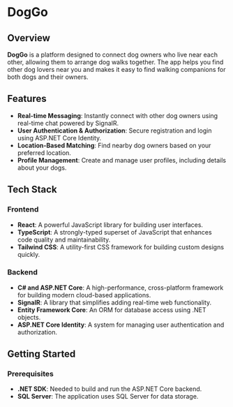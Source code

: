 # DogGo

## Overview

**DogGo** is a platform designed to connect dog owners who live near each other, allowing them to arrange dog walks together. The app helps you find other dog lovers near you and makes it easy to find walking companions for both dogs and their owners.

## Features

- **Real-time Messaging**: Instantly connect with other dog owners using real-time chat powered by SignalR.
- **User Authentication & Authorization**: Secure registration and login using ASP.NET Core Identity.
- **Location-Based Matching**: Find nearby dog owners based on your preferred location.
- **Profile Management**: Create and manage user profiles, including details about your dogs.

## Tech Stack

### Frontend

- **React**: A powerful JavaScript library for building user interfaces.
- **TypeScript**: A strongly-typed superset of JavaScript that enhances code quality and maintainability.
- **Tailwind CSS**: A utility-first CSS framework for building custom designs quickly.

### Backend

- **C# and ASP.NET Core**: A high-performance, cross-platform framework for building modern cloud-based applications.
- **SignalR**: A library that simplifies adding real-time web functionality.
- **Entity Framework Core**: An ORM for database access using .NET objects.
- **ASP.NET Core Identity**: A system for managing user authentication and authorization.

## Getting Started

### Prerequisites

- **.NET SDK**: Needed to build and run the ASP.NET Core backend.
- **SQL Server**: The application uses SQL Server for data storage.

